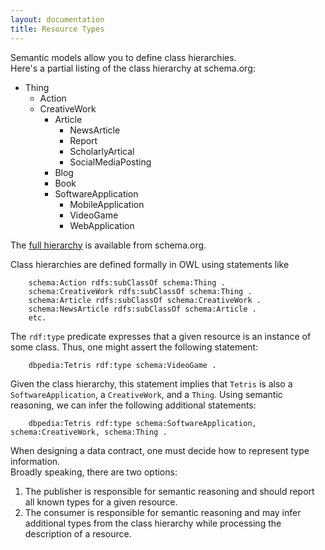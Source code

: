 ```yaml
---
layout: documentation
title: Resource Types
---
```


Semantic models allow you to define class hierarchies.  
Here's a partial listing of the class hierarchy at schema.org:

* Thing
	* Action
	* CreativeWork
		* Article
			* NewsArticle
			* Report
			* ScholarlyArtical
			* SocialMediaPosting
		* Blog
		* Book
		* SoftwareApplication
		  * MobileApplication
		  * VideoGame
		  * WebApplication
		  
The [full hierarchy](http://schema.org/docs/full.html) is available from schema.org.		  

Class hierarchies are defined formally in OWL using statements like

```
	schema:Action rdfs:subClassOf schema:Thing .
	schema:CreativeWork rdfs:subClassOf schema:Thing .
	schema:Article rdfs:subClassOf schema:CreativeWork .
	schema:NewsArticle rdfs:subClassOf schema:Article .
	etc.
```

The `rdf:type` predicate expresses that a given resource is an instance of some class. 
Thus, one might assert the following statement:

```
	dbpedia:Tetris rdf:type schema:VideoGame .
```

Given the class hierarchy, this statement implies that `Tetris` is also a `SoftwareApplication`, 
a `CreativeWork`, and a `Thing`.  Using semantic reasoning, we can infer the following 
additional statements:

```
	dbpedia:Tetris rdf:type schema:SoftwareApplication, schema:CreativeWork, schema:Thing .
```

When designing a data contract, one must decide how to represent type information.  
Broadly speaking, there are two options:

1.  The publisher is responsible for semantic reasoning and should report all known types for a given resource.
2.  The consumer is responsible for semantic reasoning and may infer additional types from the class hierarchy while processing the description of a resource.




  
